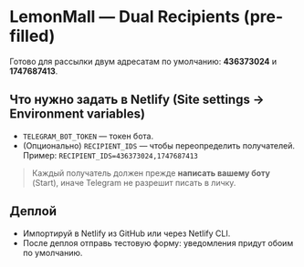 # LemonMall — Dual Recipients (pre-filled)
Готово для рассылки двум адресатам по умолчанию: **436373024** и **1747687413**.

## Что нужно задать в Netlify (Site settings → Environment variables)
- `TELEGRAM_BOT_TOKEN` — токен бота.
- (Опционально) `RECIPIENT_IDS` — чтобы переопределить получателей. Пример:
  `RECIPIENT_IDS=436373024,1747687413`

> Каждый получатель должен прежде **написать вашему боту** (Start), иначе Telegram не разрешит писать в личку.

## Деплой
- Импортируй в Netlify из GitHub или через Netlify CLI.
- После деплоя отправь тестовую форму: уведомления придут обоим по умолчанию.
